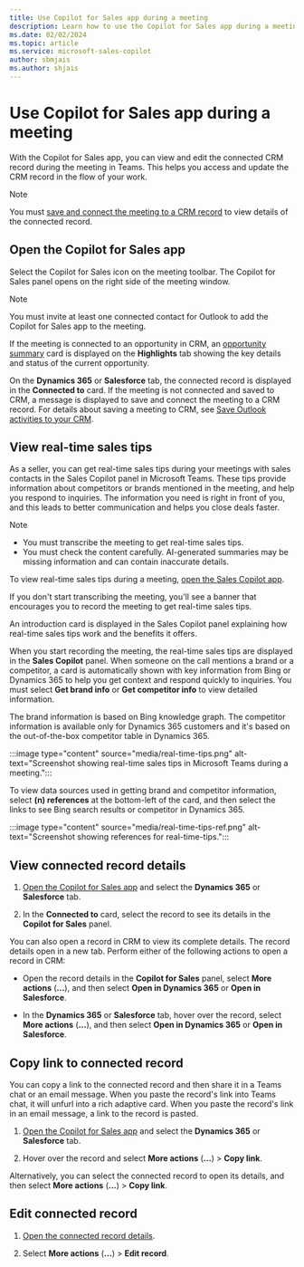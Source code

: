 ```yaml
---
title: Use Copilot for Sales app during a meeting
description: Learn how to use the Copilot for Sales app during a meeting.
ms.date: 02/02/2024
ms.topic: article
ms.service: microsoft-sales-copilot
author: sbmjais
ms.author: shjais
---
```


# Use Copilot for Sales app during a meeting

With the Copilot for Sales app, you can view and edit the connected CRM record during the meeting in Teams. This helps you access and update the CRM record in the flow of your work.

> [!NOTE]
> You must [save and connect the meeting to a CRM record](save-outlook-activities-crm.md) to view details of the connected record.

## Open the Copilot for Sales app

Select the Copilot for Sales icon on the meeting toolbar. The Copilot for Sales panel opens on the right side of the meeting window.

> [!NOTE]
> You must invite at least one connected contact for Outlook to add the Copilot for Sales app to the meeting.

If the meeting is connected to an opportunity in CRM, an [opportunity summary](view-opportunity-summary.md) card is displayed on the **Highlights** tab showing the key details and status of the current opportunity.

On the **Dynamics 365** or **Salesforce** tab, the connected record is displayed in the **Connected to** card.
If the meeting is not connected and saved to CRM, a message is displayed to save and connect the meeting to a CRM record. For details about saving a meeting to CRM, see [Save Outlook activities to your CRM](save-outlook-activities-crm.md).

## View real-time sales tips

As a seller, you can get real-time sales tips during your meetings with sales contacts in the Sales Copilot panel in Microsoft Teams. These tips provide information about competitors or brands mentioned in the meeting, and help you respond to inquiries. The information you need is right in front of you, and this leads to better communication and helps you close deals faster.

> [!NOTE]
> - You must transcribe the meeting to get real-time sales tips.
> - You must check the content carefully. AI-generated summaries may be missing information and can contain inaccurate details.

To view real-time sales tips during a meeting, [open the Sales Copilot app](#open-the-sales-copilot-app).

If you don't start transcribing the meeting, you'll see a banner that encourages you to record the meeting to get real-time sales tips.

An introduction card is displayed in the Sales Copilot panel explaining how real-time sales tips work and the benefits it offers.

When you start recording the meeting, the real-time sales tips are displayed in the **Sales Copilot** panel. When someone on the call mentions a brand or a competitor, a card is automatically shown with key information from Bing or Dynamics 365 to help you get context and respond quickly to inquiries. You must select **Get brand info** or **Get competitor info** to view detailed information.

The brand information is based on Bing knowledge graph. The competitor information is available only for Dynamics 365 customers and it's based on the out-of-the-box competitor table in Dynamics 365.

:::image type="content" source="media/real-time-tips.png" alt-text="Screenshot showing real-time sales tips in Microsoft Teams during a meeting.":::

To view data sources used in getting brand and competitor information, select **(n) references** at the bottom-left of the card, and then select the links to see Bing search results or competitor in Dynamics 365.

:::image type="content" source="media/real-time-tips-ref.png" alt-text="Screenshot showing references for real-time-tips.":::


## View connected record details

1. [Open the Copilot for Sales app](#open-the-copilot-for-sales-app) and select the **Dynamics 365** or **Salesforce** tab.

1. In the **Connected to** card, select the record to see its details in the **Copilot for Sales** panel.

You can also open a record in CRM to view its complete details. The record details open in a new tab. Perform either of the following actions to open a record in CRM:

- Open the record details in the **Copilot for Sales** panel, select **More actions** (**...**), and then select **Open in Dynamics 365** or **Open in Salesforce**.

- In the **Dynamics 365** or **Salesforce** tab, hover over the record, select **More actions** (**...**), and then select **Open in Dynamics 365** or **Open in Salesforce**.

## Copy link to connected record

You can copy a link to the connected record and then share it in a Teams chat or an email message. When you paste the record's link into Teams chat, it will unfurl into a rich adaptive card. When you paste the record's link in an email message, a link to the record is pasted.

1. [Open the Copilot for Sales app](#open-the-copilot-for-sales-app) and select the **Dynamics 365** or **Salesforce** tab.

1. Hover over the record and select **More actions** (**...**) > **Copy link**.

Alternatively, you can select the connected record to open its details, and then select **More actions** (**...**) > **Copy link**.

## Edit connected record

1. [Open the connected record details](#view-connected-record-details).

1. Select **More actions** (**...**) > **Edit record**.
